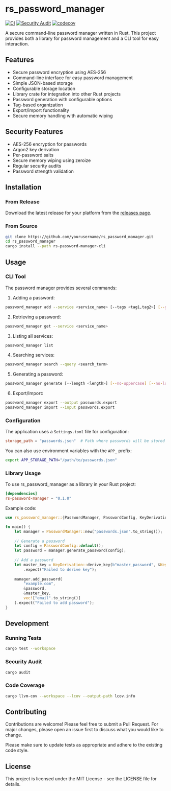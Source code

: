 # rs_password_manager

[![CI](https://github.com/yourusername/rs_password_manager/actions/workflows/ci.yml/badge.svg)](https://github.com/yourusername/rs_password_manager/actions/workflows/ci.yml)
[![Security Audit](https://github.com/yourusername/rs_password_manager/actions/workflows/audit.yml/badge.svg)](https://github.com/yourusername/rs_password_manager/actions/workflows/audit.yml)
[![codecov](https://codecov.io/gh/yourusername/rs_password_manager/branch/main/graph/badge.svg)](https://codecov.io/gh/yourusername/rs_password_manager)

A secure command-line password manager written in Rust. This project provides both a library for password management and a CLI tool for easy interaction.

## Features

- Secure password encryption using AES-256
- Command-line interface for easy password management
- Simple JSON-based storage
- Configurable storage location
- Library crate for integration into other Rust projects
- Password generation with configurable options
- Tag-based organization
- Export/import functionality
- Secure memory handling with automatic wiping

## Security Features

- AES-256 encryption for passwords
- Argon2 key derivation
- Per-password salts
- Secure memory wiping using zeroize
- Regular security audits
- Password strength validation

## Installation

### From Release

Download the latest release for your platform from the [releases page](https://github.com/yourusername/rs_password_manager/releases).

### From Source

```bash
git clone https://github.com/yourusername/rs_password_manager.git
cd rs_password_manager
cargo install --path rs-password-manager-cli
```

## Usage

### CLI Tool

The password manager provides several commands:

1. Adding a password:
```bash
password_manager add --service <service_name> [--tags <tag1,tag2>] [--generate]
```

2. Retrieving a password:
```bash
password_manager get --service <service_name>
```

3. Listing all services:
```bash
password_manager list
```

4. Searching services:
```bash
password_manager search --query <search_term>
```

5. Generating a password:
```bash
password_manager generate [--length <length>] [--no-uppercase] [--no-lowercase] [--no-numbers] [--no-symbols]
```

6. Export/Import:
```bash
password_manager export --output passwords.export
password_manager import --input passwords.export
```

### Configuration

The application uses a `Settings.toml` file for configuration:

```toml
storage_path = "passwords.json"  # Path where passwords will be stored
```

You can also use environment variables with the `APP_` prefix:
```bash
export APP_STORAGE_PATH="/path/to/passwords.json"
```

### Library Usage

To use rs_password_manager as a library in your Rust project:

```toml
[dependencies]
rs-password-manager = "0.1.0"
```

Example code:

```rust
use rs_password_manager::{PasswordManager, PasswordConfig, KeyDerivation};

fn main() {
    let manager = PasswordManager::new("passwords.json".to_string());
    
    // Generate a password
    let config = PasswordConfig::default();
    let password = manager.generate_password(config);
    
    // Add a password
    let master_key = KeyDerivation::derive_key(b"master_password", &KeyDerivation::generate_salt())
        .expect("Failed to derive key");
    
    manager.add_password(
        "example.com",
        &password,
        &master_key,
        vec!["email".to_string()]
    ).expect("Failed to add password");
}
```

## Development

### Running Tests

```bash
cargo test --workspace
```

### Security Audit

```bash
cargo audit
```

### Code Coverage

```bash
cargo llvm-cov --workspace --lcov --output-path lcov.info
```

## Contributing

Contributions are welcome! Please feel free to submit a Pull Request. For major changes, please open an issue first to discuss what you would like to change.

Please make sure to update tests as appropriate and adhere to the existing code style.

## License

This project is licensed under the MIT License - see the LICENSE file for details.
